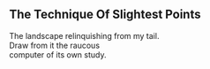 The Technique Of Slightest Points
---------------------------------
The landscape relinquishing from my tail.  
Draw from it the raucous  
computer of its own study.  
